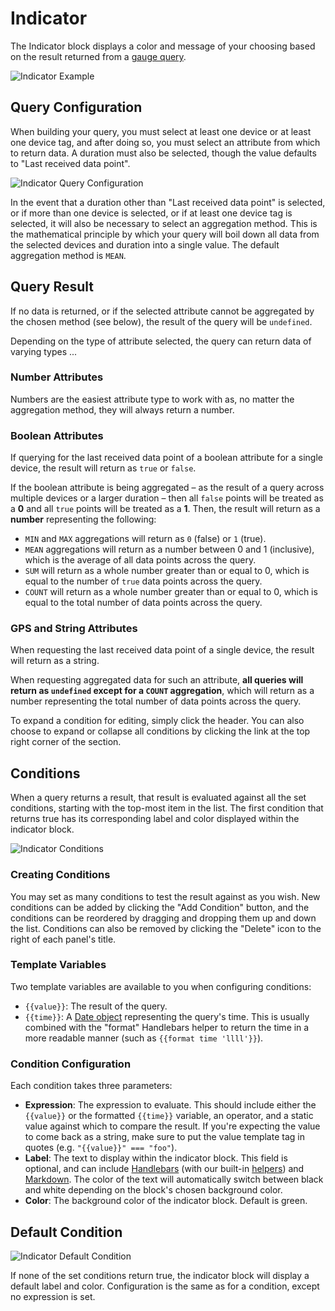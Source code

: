 # Indicator

The Indicator block displays a color and message of your choosing based on the result returned from a [gauge query](workflows/data/gauge-query/).

![Indicator Example](/images/dashboards/indicator-example.png "Indicator Example")

## Query Configuration

When building your query, you must select at least one device or at least one device tag, and after doing so, you must select an attribute from which to return data. A duration must also be selected, though the value defaults to "Last received data point".

![Indicator Query Configuration](/images/dashboards/indicator-query-config.png "Indicator Query Configuration")

In the event that a duration other than "Last received data point" is selected, or if more than one device is selected, or if at least one device tag is selected, it will also be necessary to select an aggregation method. This is the mathematical principle by which your query will boil down all data from the selected devices and duration into a single value. The default aggregation method is `MEAN`.

## Query Result

If no data is returned, or if the selected attribute cannot be aggregated by the chosen method (see below), the result of the query will be `undefined`.

Depending on the type of attribute selected, the query can return data of varying types ...

### Number Attributes

Numbers are the easiest attribute type to work with as, no matter the aggregation method, they will always return a number.

### Boolean Attributes

If querying for the last received data point of a boolean attribute for a single device, the result will return as `true` or `false`.

If the boolean attribute is being aggregated – as the result of a query across multiple devices or a larger duration – then all `false` points will be treated as a **0** and all `true` points will be treated as a **1**. Then, the result will return as a **number** representing the following:

*   `MIN` and `MAX` aggregations will return as `0` (false) or `1` (true).
*   `MEAN` aggregations will return as a number between 0 and 1 (inclusive), which is the average of all data points across the query.
*   `SUM` will return as a whole number greater than or equal to 0, which is equal to the number of `true` data points across the query.
*   `COUNT` will return as a whole number greater than or equal to 0, which is equal to the total number of data points across the query.

### GPS and String Attributes

When requesting the last received data point of a single device, the result will return as a string.

When requesting aggregated data for such an attribute, **all queries will return as `undefined` except for a `COUNT` aggregation**, which will return as a number representing the total number of data points across the query.

To expand a condition for editing, simply click the header. You can also choose to expand or collapse all conditions by clicking the link at the top right corner of the section.

## Conditions

When a query returns a result, that result is evaluated against all the set conditions, starting with the top-most item in the list. The first condition that returns true has its corresponding label and color displayed within the indicator block.

![Indicator Conditions](/images/dashboards/indicator-condition-config.png "Indicator Conditions")

### Creating Conditions

You may set as many conditions to test the result against as you wish. New conditions can be added by clicking the "Add Condition" button, and the conditions can be reordered by dragging and dropping them up and down the list. Conditions can also be removed by clicking the "Delete" icon to the right of each panel's title.

### Template Variables

Two template variables are available to you when configuring conditions:

*   `{{value}}`: The result of the query.
*   `{{time}}`: A [Date object](https://developer.mozilla.org/en-US/docs/Web/JavaScript/Reference/Global_Objects/Date) representing the query's time. This is usually combined with the "format" Handlebars helper to return the time in a more readable manner (such as `{{format time 'llll'}}`).

### Condition Configuration

Each condition takes three parameters:

*   **Expression**: The expression to evaluate. This should include either the `{{value}}` or the formatted `{{time}}` variable, an operator, and a static value against which to compare the result. If you're expecting the value to come back as a string, make sure to put the value template tag in quotes (e.g. `"{{value}}" === "foo"`).
*   **Label**: The text to display within the indicator block. This field is optional, and can include [Handlebars](http://handlebarsjs.com/) (with our built-in [helpers](/dashboards/overview/#templating)) and [Markdown](http://commonmark.org/help/). The color of the text will automatically switch between black and white depending on the block's chosen background color.
*   **Color**: The background color of the indicator block. Default is green.

## Default Condition

![Indicator Default Condition](/images/dashboards/indicator-default-condition.png "Indicator Default Condition")

If none of the set conditions return true, the indicator block will display a default label and color. Configuration is the same as for a condition, except no expression is set.
